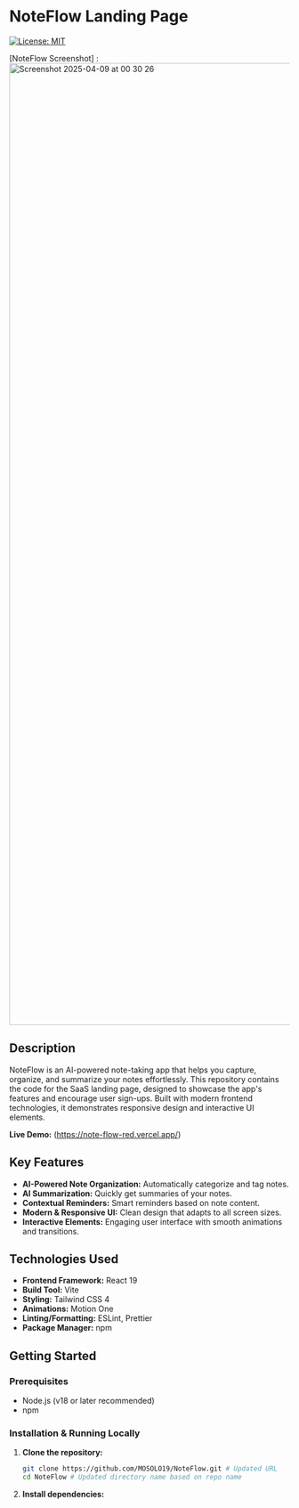 # NoteFlow Landing Page

[![License: MIT](https://img.shields.io/badge/License-MIT-yellow.svg)](https://opensource.org/licenses/MIT) <!-- Optional: Add a license if you choose one -->

[NoteFlow Screenshot] : <img width="1728" alt="Screenshot 2025-04-09 at 00 30 26" src="https://github.com/user-attachments/assets/eb929eb3-8732-44db-b146-b6de9db06be9" />


## Description

NoteFlow is an AI-powered note-taking app that helps you capture, organize, and summarize your notes effortlessly. This repository contains the code for the SaaS landing page, designed to showcase the app's features and encourage user sign-ups. Built with modern frontend technologies, it demonstrates responsive design and interactive UI elements.

**Live Demo:** (https://note-flow-red.vercel.app/)

## Key Features

*   **AI-Powered Note Organization:** Automatically categorize and tag notes.
*   **AI Summarization:** Quickly get summaries of your notes.
*   **Contextual Reminders:** Smart reminders based on note content.
*   **Modern & Responsive UI:** Clean design that adapts to all screen sizes.
*   **Interactive Elements:** Engaging user interface with smooth animations and transitions.

## Technologies Used

*   **Frontend Framework:** React 19
*   **Build Tool:** Vite
*   **Styling:** Tailwind CSS 4
*   **Animations:** Motion One
*   **Linting/Formatting:** ESLint, Prettier
*   **Package Manager:** npm

## Getting Started

### Prerequisites

*   Node.js (v18 or later recommended)
*   npm

### Installation & Running Locally

1.  **Clone the repository:**
    ```bash
    git clone https://github.com/MOSOLO19/NoteFlow.git # Updated URL
    cd NoteFlow # Updated directory name based on repo name
    ```

2.  **Install dependencies:**
    ```
